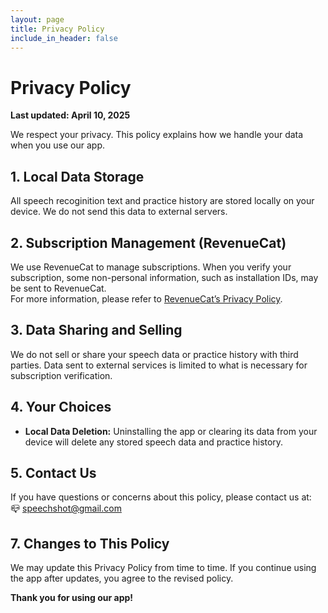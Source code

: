 ```yaml
---
layout: page
title: Privacy Policy
include_in_header: false
---
```


# Privacy Policy

**Last updated: April 10, 2025**

We respect your privacy. This policy explains how we handle your data when you use our app.

## 1. Local Data Storage
All speech recoginition text and practice history are stored locally on your device. We do not send this data to external servers.

## 2. Subscription Management (RevenueCat)
We use RevenueCat to manage subscriptions. When you verify your subscription, some non-personal information, such as installation IDs, may be sent to RevenueCat.  
For more information, please refer to [RevenueCat’s Privacy Policy](https://www.revenuecat.com/privacy/).

## 3. Data Sharing and Selling
We do not sell or share your speech data or practice history with third parties. Data sent to external services is limited to what is necessary for subscription verification.

## 4. Your Choices
- **Local Data Deletion:** Uninstalling the app or clearing its data from your device will delete any stored speech data and practice history.

## 5. Contact Us
If you have questions or concerns about this policy, please contact us at:  
📪 [speechshot@gmail.com](mailto:speechshot@gmail.com)

## 7. Changes to This Policy
We may update this Privacy Policy from time to time. If you continue using the app after updates, you agree to the revised policy.

**Thank you for using our app!**
